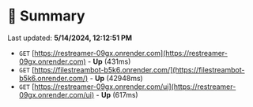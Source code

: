 # 📖 Summary
Last updated: **5/14/2024, 12:12:51 PM**

- `GET` [https://restreamer-09gx.onrender.com](https://restreamer-09gx.onrender.com) - **Up** (431ms)
- `GET` [https://filestreambot-b5k6.onrender.com/](https://filestreambot-b5k6.onrender.com/) - **Up** (42948ms)
- `GET` [https://restreamer-09gx.onrender.com/ui](https://restreamer-09gx.onrender.com/ui) - **Up** (617ms)
